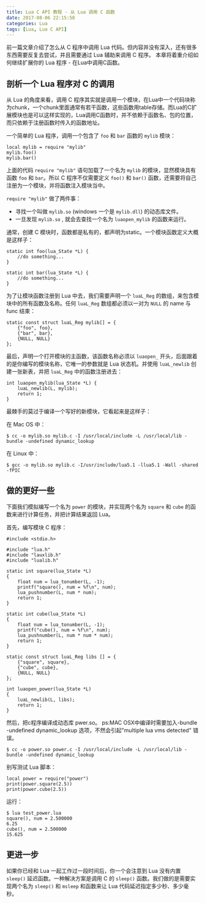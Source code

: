 ```yaml
---
title: Lua C API 教程 - 从 Lua 调用 C 函数
date: 2017-08-06 22:15:58
categories: Lua
tags: [Lua, Lua C API]
---
```


前一篇文章介绍了怎么从 C 程序中调用 Lua 代码。但内容并没有深入，还有很多东西需要反复去尝试，并且需要通过 Lua 辅助来调用 C 程序。 本章将着重介绍如何继续扩展你的 Lua 程序 - 在Lua中调用C函数。

## 剖析一个 Lua 程序对 C 的调用
从 Lua 的角度来看，调用 C 程序其实就是调用一个模块，在Lua中一个代码块称为chunk，一个chunk里面通常有若干函数，这些函数用table存储。而Lua的C扩展模块也是可以这样实现的，Lua调用C函数时，并不依赖于函数名、包的位置，而只依赖于注册函数时传入的函数地址。

一个简单的 Lua 程序，调用一个包含了 `foo` 和 `bar` 函数的 `mylib` 模块：
```
local mylib = require "mylib"
mylib.foo()
mylib.bar()
```

上面的代码 `require "mylib"` 语句加载了一个名为 `mylib` 的模块，显然模块具有函数 `foo` 和 `bar`。所以 C 程序不仅需要定义 `foo()` 和 `bar()` 函数，还需要将自己注册为一个模块，并将函数注入模块当中。

`require "mylib"` 做了两件事：
- 寻找一个叫做 `mylib.so` (windows 一个是 `mylib.dll`) 的动态库文件。
- 一旦发现 `mylib.so` , 就会去查找一个名为 `luaopen_mylib` 的函数来运行。

通常，创建 C 模块时，函数都是私有的，都声明为static。一个模块函数定义大概是这样子：

```
static int foo(lua_State *L) {
    //do something...
}

static int bar(lua_State *L) {
    //do something...
}
```

为了让模块函数注册到 Lua 中去，我们需要声明一个 `luaL_Reg` 的数组，来包含模块中的所有函数及名称。任何 `luaL_Reg` 数组都必须以一对为 `NULL` 的 name 与 func 结束：
``` 
static const struct luaL_Reg mylib[] = {
    {"foo", foo},
    {"bar", bar},
    {NULL, NULL}
};
```

最后，声明一个打开模块的主函数，该函数名称必须以 `luaopen_` 开头，后面跟着的是你编写的模块名称，它唯一的参数就是 Lua 状态机。并使用 `luaL_newlib` 创建一张新表，并把 `luaL_Reg` 中的函数注册进去：
```
int luaopen_mylib(lua_State *L) {
    luaL_newlib(L, mylib);
    return 1;
}
```

最棘手的莫过于编译一个写好的新模块，它看起来是这样子：

在 Mac OS 中：
```
$ cc -o mylib.so mylib.c -I /usr/local/include -L /usr/local/lib -bundle -undefined dynamic_lookup
```

在 Linux 中：
```
$ gcc -o mylib.so mylib.c -I/usr/include/lua5.1 -llua5.1 -Wall -shared -fPIC
```

## 做的更好一些
下面我们模拟编写一个名为 `power` 的模块，并实现两个名为 `square` 和 `cube` 的函数来进行计算任务，并把计算结果返回 Lua。

首先，编写模块 C 程序：
```
#include <stdio.h>

#include "lua.h"
#include "lauxlib.h"
#include "lualib.h"

static int square(lua_State *L)
{
	float num = lua_tonumber(L, -1);
	printf("square(), num = %f\n", num);
	lua_pushnumber(L, num * num);
	return 1;
}

static int cube(lua_State *L)
{
	float num = lua_tonumber(L, -1);
	printf("cube(), num = %f\n", num);
	lua_pushnumber(L, num * num * num);
	return 1;
}

static const struct luaL_Reg libs [] = {
	{"square", square},
	{"cube", cube},
	{NULL, NULL}
};

int luaopen_power(lua_State *L)
{
	luaL_newlib(L, libs);
	return 1;
}
```

然后，把c程序编译成动态库 pwer.so。
ps:MAC OSX中编译时需要加入-bundle -undefined dynamic_lookup 选项，不然会引起"multiple lua vms detected" 错误。
```
$ cc -o power.so power.c -I /usr/local/include -L /usr/local/lib -bundle -undefined dynamic_lookup
```

别写测试 Lua 脚本：
```
local power = require("power")
print(power.square(2.5))
print(power.cube(2.5))
```

运行：
```
$ lua test_power.lua
square(), num = 2.500000
6.25
cube(), num = 2.500000
15.625
```

## 更进一步
如果你已经和 Lua 一起工作过一段时间后，你一个会注意到 Lua 没有内置 `sleep()` 延迟函数。一种解决方案是调用 C 的 `sleep()` 函数。我们做的是需要实现两个名为 `sleep()` 和 `msleep` 和函数来让 Lua 代码延迟指定多少秒、多少毫秒。

